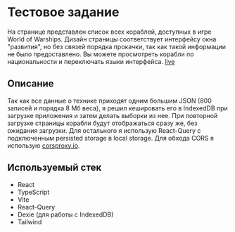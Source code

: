 
# Тестовое задание

На странице представлен список всех кораблей, доступных в игре World of Warships. Дизайн страницы соответствует интерфейсу окна "развития", но без связей порядка прокачки, так как такой информации не было предоставлено. Вы можете просмотреть корабли по национальности и переключать языки интерфейса.
[live](https://aimmlegate.github.io/ships/)
## Описание
Так как все данные о технике приходят одним большим JSON (800 записей и порядка 8 Мб веса), я решил кешировать его в IndexedDB при загрузке приложения и затем делать выборки из нее. При повторной загрузке страницы корабли будут отображаться сразу же, без ожидания загрузки. Для остального я использую React-Query с подключенным persisted storage в local storage. Для обхода CORS я использую [corsproxy.io](https://corsproxy.io/).

##  Используемый стек
-   React
-  	TypeScript
-   Vite
-   React-Query
-   Dexie (для работы с IndexedDB)
-   Tailwind
